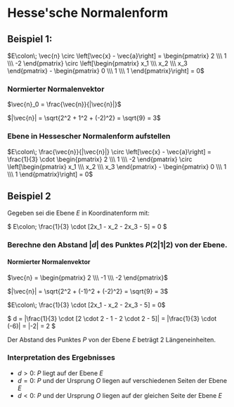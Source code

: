 # Hesse'sche Normalenform

## Beispiel 1:

$E\colon\; \vec{n} \circ \left[\vec{x} - \vec{a}\right] = \begin{pmatrix} 2 \\\ 1 \\\ -2 \end{pmatrix} \circ \left[\begin{pmatrix} x_1 \\\ x_2 \\\ x_3 \end{pmatrix} - \begin{pmatrix} 0 \\\ 1 \\\ 1 \end{pmatrix}\right] = 0$

### Normierter Normalenvektor

$\vec{n}_0 = \frac{\vec{n}}{|\vec{n}|}$

$|\vec{n}| = \sqrt{2^2 + 1^2 + (-2)^2} = \sqrt{9} = 3$

### Ebene in Hessescher Normalenform aufstellen

$E\colon\; \frac{\vec{n}}{|\vec{n}|} \circ \left[\vec{x} - \vec{a}\right] = \frac{1}{3} \cdot \begin{pmatrix} 2 \\\ 1 \\\ -2 \end{pmatrix} \circ \left[\begin{pmatrix} x_1 \\\ x_2 \\\ x_3 \end{pmatrix} - \begin{pmatrix} 0 \\\ 1 \\\ 1 \end{pmatrix}\right] = 0$

## Beispiel 2

Gegeben sei die Ebene $E$ in Koordinatenform mit:

$
E\colon\; \frac{1}{3} \cdot [2x_1 - x_2 - 2x_3 - 5] = 0
$

### Berechne den Abstand $|d|$ des Punktes $P(2|1|2)$ von der Ebene.

#### Normierter Normalenvektor

$\vec{n} = \begin{pmatrix} 2 \\\ -1 \\\ -2 \end{pmatrix}$

$|\vec{n}| = \sqrt{2^2 + (-1)^2 + (-2)^2} = \sqrt{9} = 3$

$E\colon\; \frac{1}{3} \cdot [2x_1 - x_2 - 2x_3 - 5] = 0$

$
d = |\frac{1}{3} \cdot [2 \cdot 2 - 1 - 2 \cdot 2 - 5]| = |\frac{1}{3} \cdot (-6)| = |-2| = 2
$

Der Abstand des Punktes $P$ von der Ebene $E$ beträgt $2$ Längeneinheiten.

### Interpretation des Ergebnisses

- $d>0$: $P$ liegt auf der Ebene $E$
- $d=0$: $P$ und der Ursprung $O$ liegen auf verschiedenen Seiten der Ebene $E$
- $d<0$: $P$ und der Ursprung $O$ liegen auf der gleichen Seite der Ebene $E$